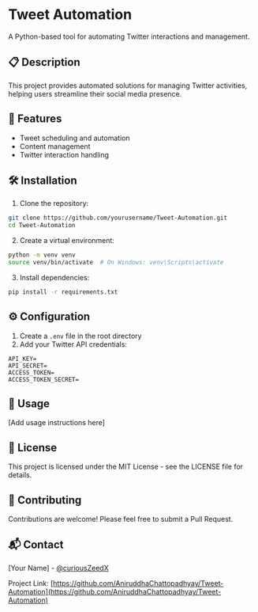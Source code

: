 # Tweet Automation

A Python-based tool for automating Twitter interactions and management.

## 📋 Description

This project provides automated solutions for managing Twitter activities, helping users streamline their social media presence.

## 🚀 Features

- Tweet scheduling and automation
- Content management
- Twitter interaction handling

## 🛠️ Installation

1. Clone the repository:

```bash
git clone https://github.com/yourusername/Tweet-Automation.git
cd Tweet-Automation
```

2. Create a virtual environment:

```bash
python -m venv venv
source venv/bin/activate  # On Windows: venv\Scripts\activate
```

3. Install dependencies:

```bash
pip install -r requirements.txt
```

## ⚙️ Configuration

1. Create a `.env` file in the root directory
2. Add your Twitter API credentials:

```env
API_KEY=
API_SECRET=
ACCESS_TOKEN=
ACCESS_TOKEN_SECRET=
```

## 🔧 Usage

[Add usage instructions here]

## 📝 License

This project is licensed under the MIT License - see the LICENSE file for details.

## 🤝 Contributing

Contributions are welcome! Please feel free to submit a Pull Request.

## 📬 Contact

[Your Name] - [@curiousZeedX](https://x.com/curiousZeedX)

Project Link: [https://github.com/AniruddhaChattopadhyay/Tweet-Automation](https://github.com/AniruddhaChattopadhyay/Tweet-Automation)
